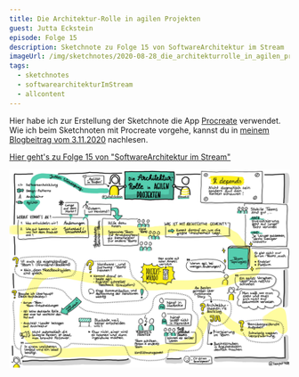 ```yaml
---
title: Die Architektur-Rolle in agilen Projekten
guest: Jutta Eckstein
episode: Folge 15
description: Sketchnote zu Folge 15 von SoftwareArchitektur im Stream
imageUrl: /img/sketchnotes/2020-08-28_die_architekturrolle_in_agilen_projekten.PNG
tags:
  - sketchnotes
  - softwarearchitekturImStream
  - allcontent
---
```


Hier habe ich zur Erstellung der Sketchnote die App [Procreate](https://procreate.art/) verwendet.
Wie ich beim Sketchnoten mit Procreate vorgehe, kannst du in [meinem Blogbeitrag vom 3.11.2020](/blog/2020-11-03_sketchnotes_mit_procreate/) nachlesen.

[Hier geht's zu Folge 15 von "SoftwareArchitektur im Stream"](https://software-architektur.tv/folge15.html)

![Sketchnote zu Folge 15](/img/sketchnotes/2020-08-28_die_architekturrolle_in_agilen_projekten.PNG)

